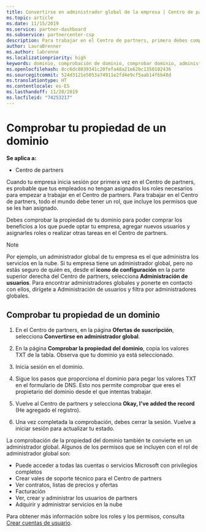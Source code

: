 ```yaml
---
title: Convertirse en administrador global de la empresa | Centro de partners
ms.topic: article
ms.date: 11/15/2019
ms.service: partner-dashboard
ms.subservice: partnercenter-csp
description: Para trabajar en el Centro de partners, primero debes comprobar la propiedad de tu dominio. Aprende a hacer esto y a convertirte en un administrador global que puede agregar usuarios.
author: LauraBrenner
ms.author: labrenne
ms.localizationpriority: high
keywords: dominio, comprobación de dominio, comprobar dominio, administrador global, roles de usuario, permisos
ms.openlocfilehash: 8cc6dc8839341c20fefa48a21e62bc1350102436
ms.sourcegitcommit: 524d3121e5053a74911e2fd4e9cf5aab14f6b48d
ms.translationtype: HT
ms.contentlocale: es-ES
ms.lasthandoff: 11/20/2019
ms.locfileid: "74253217"
---
```

# <a name="verify-your-domain-ownership"></a>Comprobar tu propiedad de un dominio

**Se aplica a:**

- Centro de partners

Cuando tu empresa inicia sesión por primera vez en el Centro de partners, es probable que tus empleados no tengan asignados los roles necesarios para empezar a trabajar en el Centro de partners. Para trabajar en el Centro de partners, todo el mundo debe tener un rol, que incluye los permisos que se les han asignado.  

Debes comprobar la propiedad de tu dominio para poder comprar los beneficios a los que puede optar tu empresa, agregar nuevos usuarios y asignarles roles o realizar otras tareas en el Centro de partners. 

>[!Note]
>Por ejemplo, un administrador global de tu empresa es el que administra los servicios en la nube. Si tu empresa tiene un administrador global, pero no estás seguro de quién es, desde el **icono de configuración**  en la parte superior derecha del Centro de partners, selecciona **Administración de usuarios**. Para encontrar administradores globales y ponerte en contacto con ellos, dirígete a Administración de usuarios y filtra por administradores globales.

## <a name="verify-your-domain-ownership"></a>Comprobar tu propiedad de un dominio

1. En el Centro de partners, en la página **Ofertas de suscripción**, selecciona **Convertirse en administrador global**. 

2. En la página **Comprobar la propiedad del dominio**, copia los valores TXT de la tabla. Observa que tu dominio ya está seleccionado.

3. Inicia sesión en el dominio. 

4. Sigue los pasos que proporciona el dominio para pegar los valores TXT en el formulario de DNS.  Esto nos permite comprobar que eres el propietario del dominio desde el que intentas trabajar.

5. Vuelve al Centro de partners y selecciona **Okay, I've added the record** (He agregado el registro).

6. Una vez completada la comprobación, debes cerrar la sesión. Vuelve a iniciar sesión para actualizar tu estado. 

La comprobación de la propiedad del dominio también te convierte en un administrador global. Algunos de los permisos que se incluyen con el rol de administrador global son:

- Puede acceder a todas las cuentas o servicios Microsoft con privilegios completos 
- Crear vales de soporte técnico para el Centro de partners
- Ver contratos, listas de precios y ofertas
- Facturación
- Ver, crear y administrar los usuarios de partners
- Adquirir y administrar servicios en la nube

Para obtener más información sobre los roles y los permisos, consulta [Crear cuentas de usuario](create-user-accounts-and-set-permissions.md). 